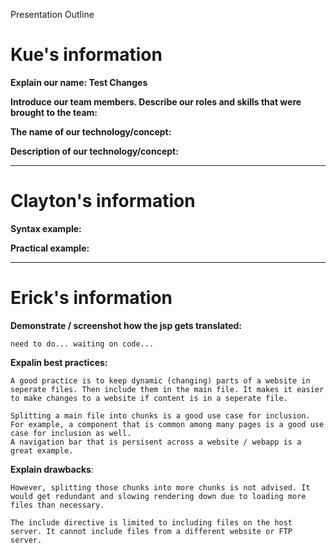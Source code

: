 Presentation Outline

# Kue's information
**Explain our name: Test Changes**

**Introduce our team members. Describe our roles and skills that were brought to the team:**

**The name of our technology/concept:**

**Description of our technology/concept:**

---
# Clayton's information
**Syntax example:**

**Practical example:**

---
# Erick's information
**Demonstrate / screenshot how the jsp gets translated:**

    need to do... waiting on code...

**Expalin best practices:**

    A good practice is to keep dynamic (changing) parts of a website in seperate files. Then include them in the main file. It makes it easier to make changes to a website if content is in a seperate file.

    Splitting a main file into chunks is a good use case for inclusion. For example, a component that is common among many pages is a good use case for inclusion as well.
    A navigation bar that is persisent across a website / webapp is a great example.
**Explain drawbacks**:

    However, splitting those chunks into more chunks is not advised. It would get redundant and slowing rendering down due to loading more files than necessary.

    The include directive is limited to including files on the host server. It cannot include files from a different website or FTP server.

